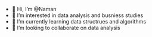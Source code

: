 - 👋 Hi, I’m @Naman 
- 👀 I’m interested in data analysis and busniess studies
- 🌱 I’m currently learning  data structrues and algorithms
- 💞️ I’m looking to collaborate on data analysis


<!---
MeowminiMeow/MeowminiMeow is a ✨ special ✨ repository because its `README.md` (this file) appears on your GitHub profile.
You can click the Preview link to take a look at your changes.
--->
